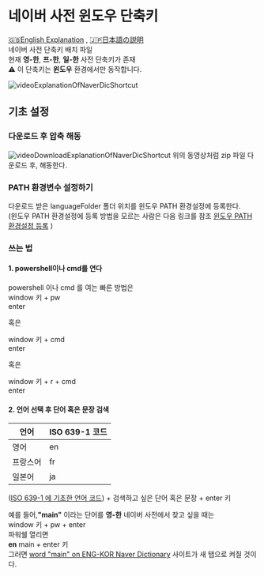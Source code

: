 # 네이버 사전 윈도우 단축키
[:gb:English Explanation](README.md) , [:jp:日本語の説明](READ_JA.md)  
네이버 사전 단축키 배치 파일  
현재 **영-한**, **프-한**, **일-한** 사전 단축키가 존재  
:warning: 이 단축키는 **윈도우** 환경에서만 동작합니다.

![videoExplanationOfNaverDicShortcut](https://user-images.githubusercontent.com/30021393/142984192-5542939a-b2dc-4e89-a804-cc16461f5714.gif)

## 기초 설정
### 다운로드 후 압축 해동
![videoDownloadExplanationOfNaverDicShortcut](https://user-images.githubusercontent.com/30021393/142986515-109949d7-1027-4e97-bf20-d3aa7f4498ce.gif)
위의 동영상처럼 zip 파일 다운로드 후,
해동한다.

### PATH 환경변수 설정하기
다운로드 받은 languageFolder 폴더 위치를 윈도우 PATH 환경설정에 등록한다.  
(윈도우 PATH 환경설정에 등록 방법을 모르는 사람은 다음 링크를 참조
[윈도우 PATH 환경설정 등록](https://rootblog.tistory.com/206) )  

### 쓰는 법
#### 1. powershell이나 cmd를 연다
powershell 이나 cmd 를 여는 빠른 방법은  
window 키 + pw  
enter  

혹은  

window 키 + cmd  
enter  

혹은  

window 키 + r + cmd  
enter

#### 2. 언어 선택 후 단어 혹은 문장 검색

| 언어 | ISO 639-1 코드 |
|---|---|
| 영어 | en |
| 프랑스어 | fr |
| 일본어 | ja |

([ISO 639-1 에 기초한 언어 코드](https://ko.wikipedia.org/wiki/ISO_639-1_%EC%BD%94%EB%93%9C_%EB%AA%A9%EB%A1%9D)) + 검색하고 싶은 단어 혹은 문장 + enter 키  

예를 들어,**"main"** 이라는 단어를 **영-한** 네이버 사전에서 찾고 싶을 때는  
window 키 + pw + enter  
파워쉘 열리면  
**en** main + enter 키  
그러면 [word "main" on ENG-KOR Naver Dictionary](https://en.dict.naver.com/#/search?range=all&query=main) 사이트가 새 탭으로 켜질 것이다. 
